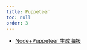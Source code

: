 ```yaml
---
title: Puppeteer
toc: null
order: 3
---
```


- [Node+Puppeteer 生成海报](https://juejin.cn/post/7053990336820936712)
